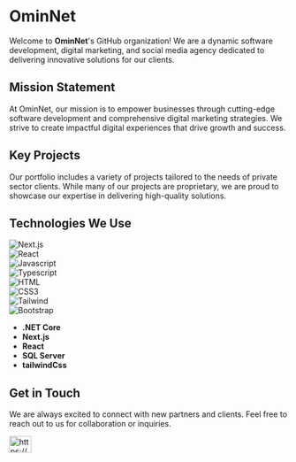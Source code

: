 # OminNet

Welcome to **OminNet**'s GitHub organization! We are a dynamic software development, digital marketing, and social media agency dedicated to delivering innovative solutions for our clients.

## Mission Statement

At OminNet, our mission is to empower businesses through cutting-edge software development and comprehensive digital marketing strategies. We strive to create impactful digital experiences that drive growth and success.

## Key Projects

Our portfolio includes a variety of projects tailored to the needs of private sector clients. While many of our projects are proprietary, we are proud to showcase our expertise in delivering high-quality solutions.

## Technologies We Use
![Next.js](https://img.shields.io/badge/next.js-000000?style=for-the-badge&logo=nextdotjs&logoColor=white)<br/>
![React](https://img.shields.io/badge/-React-61DBFB?style=for-the-badge&labelColor=black&logo=react&logoColor=61DBFB) <br/>
![Javascript](https://img.shields.io/badge/Javascript-F0DB4F?style=for-the-badge&labelColor=black&logo=javascript&logoColor=F0DB4F) <br/>
![Typescript](https://img.shields.io/badge/Typescript-007acc?style=for-the-badge&labelColor=black&logo=typescript&logoColor=007acc) <br/>
![HTML](https://img.shields.io/badge/HTML5-E34F26?style=for-the-badge&logo=html5&logoColor=white)<br/>
![CSS3](https://img.shields.io/badge/CSS3-1572B6?style=for-the-badge&logo=css3&logoColor=white)<br/>
![Tailwind](https://img.shields.io/badge/Tailwind_CSS-092749?style=for-the-badge&logo=tailwindcss&logoColor=06B6D4&labelColor=000000)<br/>
![Bootstrap](https://img.shields.io/badge/Bootstrap-563D7C?style=for-the-badge&logo=bootstrap&logoColor=white)<br/>

- **.NET Core**
- **Next.js**
- **React**
- **SQL Server**
- **tailwindCss**



## Get in Touch
We are always excited to connect with new partners and clients. Feel free to reach out to us for collaboration or inquiries.
<p align="left">
<a href="https://www.linkedin.com/company/ominnet/" target="blank"><img align="center" src="https://raw.githubusercontent.com/rahuldkjain/github-profile-readme-generator/master/src/images/icons/Social/linked-in-alt.svg" alt="https://www.linkedin.com/company/ominnet/" height="30" width="40" /></a>




